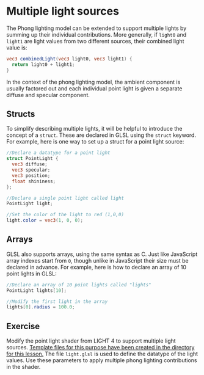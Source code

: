 # Multiple light sources

The Phong lighting model can be extended to support multiple lights by summing up their individual contributions. More generally, if `light0` and `light1` are light values from two different sources, their combined light value is:

```glsl
vec3 combinedLight(vec3 light0, vec3 light1) {
  return light0 + light1;
}
```

In the context of the phong lighting model, the ambient component is usually factored out and each individual point light is given a separate diffuse and specular component.

## Structs

To simplify describing multiple lights, it will be helpful to introduce the concept of a `struct`. These are declared in GLSL using the `struct` keyword.  For example, here is one way to set up a struct for a point light source:

```glsl
//Declare a datatype for a point light
struct PointLight {
  vec3 diffuse;
  vec3 specular;
  vec3 position;
  float shininess;
};

//Declare a single point light called light
PointLight light;

//Set the color of the light to red (1,0,0)
light.color = vec3(1, 0, 0);
```

## Arrays

GLSL also supports arrays, using the same syntax as C.  Just like JavaScript array indexes start from `0`, though unlike in JavaScript their size must be declared in advance. For example, here is how to declare an array of 10 point lights in GLSL:

```glsl
//Declare an array of 10 point lights called "lights"
PointLight lights[10];

//Modify the first light in the array
lights[0].radius = 100.0;
```

## Exercise

Modify the point light shader from LIGHT 4 to support multiple light sources. <a href="/open/light-5" target="_blank">Template files for this purpose have been created in the directory for this lesson.</a> The file `light.glsl` is used to define the datatype of the light values.  Use these parameters to apply multiple phong lighting contributions in the shader.